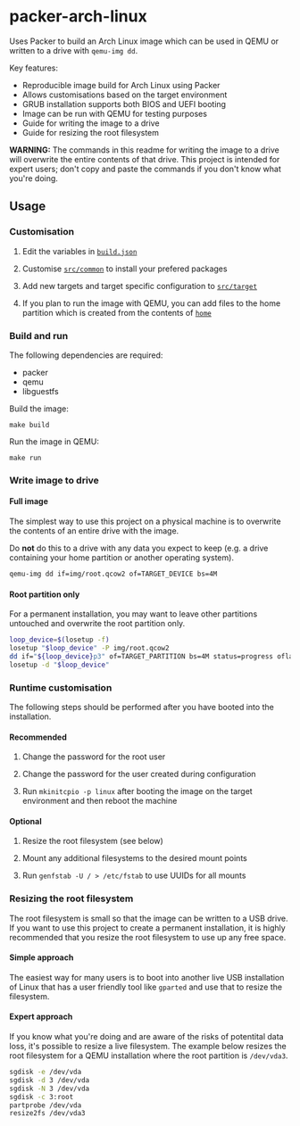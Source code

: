 # packer-arch-linux

Uses Packer to build an Arch Linux image which can be used in QEMU or written
to a drive with `qemu-img dd`.

Key features:

- Reproducible image build for Arch Linux using Packer
- Allows customisations based on the target environment
- GRUB installation supports both BIOS and UEFI booting
- Image can be run with QEMU for testing purposes
- Guide for writing the image to a drive
- Guide for resizing the root filesystem

**WARNING:** The commands in this readme for writing the image to a drive will
overwrite the entire contents of that drive. This project is intended for
expert users; don't copy and paste the commands if you don't know what you're
doing.

## Usage

### Customisation

1. Edit the variables in [`build.json`](build.json)

2. Customise [`src/common`](src/common) to install your prefered packages

3. Add new targets and target specific configuration to
   [`src/target`](src/target)

4. If you plan to run the image with QEMU, you can add files to the home
   partition which is created from the contents of [`home`](home)

### Build and run

The following dependencies are required:

- packer
- qemu
- libguestfs

Build the image:

```
make build
```

Run the image in QEMU:

```
make run
```

### Write image to drive

#### Full image

The simplest way to use this project on a physical machine is to overwrite the
contents of an entire drive with the image.

Do **not** do this to a drive with any data you expect to keep (e.g. a drive
containing your home partition or another operating system).

```bash
qemu-img dd if=img/root.qcow2 of=TARGET_DEVICE bs=4M
```

#### Root partition only

For a permanent installation, you may want to leave other partitions untouched
and overwrite the root partition only.

```bash
loop_device=$(losetup -f)
losetup "$loop_device" -P img/root.qcow2
dd if="${loop_device}p3" of=TARGET_PARTITION bs=4M status=progress oflag=sync
losetup -d "$loop_device"
```

### Runtime customisation

The following steps should be performed after you have booted into the
installation.

#### Recommended

1. Change the password for the root user

2. Change the password for the user created during configuration

3. Run `mkinitcpio -p linux` after booting the image on the target environment
   and then reboot the machine

#### Optional

1. Resize the root filesystem (see below)

2. Mount any additional filesystems to the desired mount points

3. Run `genfstab -U / > /etc/fstab` to use UUIDs for all mounts

### Resizing the root filesystem

The root filesystem is small so that the image can be written to a USB drive.
If you want to use this project to create a permanent installation, it is
highly recommended that you resize the root filesystem to use up any free
space.

#### Simple approach

The easiest way for many users is to boot into another live USB installation of
Linux that has a user friendly tool like `gparted` and use that to resize the
filesystem.

#### Expert approach

If you know what you're doing and are aware of the risks of potentital data
loss, it's possible to resize a live filesystem. The example below resizes the
root filesystem for a QEMU installation where the root partition is
`/dev/vda3`.

```bash
sgdisk -e /dev/vda
sgdisk -d 3 /dev/vda
sgdisk -N 3 /dev/vda
sgdisk -c 3:root
partprobe /dev/vda
resize2fs /dev/vda3
```
